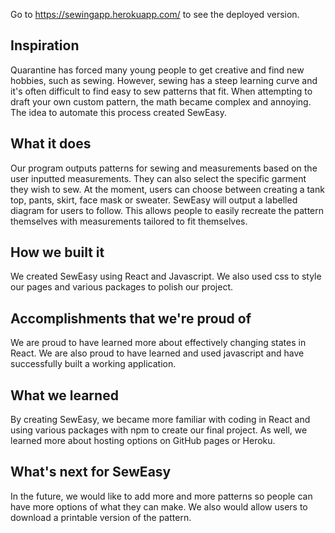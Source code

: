 Go to https://sewingapp.herokuapp.com/ to see the deployed version.

## Inspiration
Quarantine has forced many young people to get creative and find new hobbies, such as sewing. However, sewing has a steep learning curve and it's often difficult to find easy to sew patterns that fit. When attempting to draft your own custom pattern, the math became complex and annoying. The idea to automate this process created SewEasy.

## What it does
Our program outputs patterns for sewing and measurements based on the user inputted measurements. They can also select the specific garment they wish to sew. At the moment, users can choose between creating a tank top, pants, skirt, face mask or sweater. SewEasy will output a labelled diagram for users to follow. This allows people to easily recreate the pattern themselves with measurements tailored to fit themselves.  

## How we built it
We created SewEasy using React and Javascript. We also used css to style our pages and various packages to polish our project.

## Accomplishments that we're proud of
We are proud to have learned more about effectively changing states in React. We are also proud to have learned and used javascript and have successfully built a working application. 

## What we learned
By creating SewEasy, we became more familiar with coding in React and using various packages with npm to create our final project. As well, we learned more about hosting options on GitHub pages or Heroku.

## What's next for SewEasy
In the future, we would like to add more and more patterns so people can have more options of what they can make. We also would allow users to download a printable version of the pattern.
